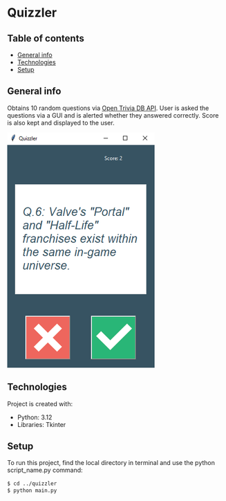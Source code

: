 # Quizzler

## Table of contents
* [General info](#general-info)
* [Technologies](#technologies)
* [Setup](#setup)

## General info
Obtains 10 random questions via [Open Trivia DB API](https://opentdb.com/api_config.php). User is asked the questions via a GUI and is alerted whether they answered correctly. Score is also kept and displayed to the user.

![quizzler](quizzler.PNG)
	
## Technologies
Project is created with:
* Python: 3.12
* Libraries: Tkinter
	
## Setup
To run this project, find the local directory in terminal and use the python script_name.py command:
```
$ cd ../quizzler
$ python main.py
```